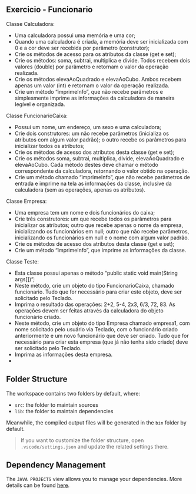## Exercicio - Funcionario

Classe Calculadora:
- Uma calculadora possui uma memória e uma cor;
- Quando uma calculadora é criada, a memória deve ser inicializada com 0 e a cor deve ser recebida por parâmetro (construtor);
- Crie os métodos de acesso para os atributos da classe (get e set);
- Crie os métodos: soma, subtrai, multiplica e divide. Todos recebem dois valores (double) por parâmetro e retornam o valor da operação realizada.
- Crie os métodos elevaAoQuadrado e elevaAoCubo. Ambos recebem apenas um valor (int) e retornam o valor da operação realizada.
- Crie um método “imprimeInfo”, que não recebe parâmetros e simplesmente imprime as informações da calculadora de maneira legível e organizada.

Classe FuncionarioCaixa:
- Possui um nome, um endereço, um sexo e uma calculadora;
- Crie dois construtores: um não recebe parâmetros (inicializa os atributos com algum valor padrão); o outro recebe os parâmetros para inicializar todos os atributos;
- Crie os métodos de acesso dos atributos desta classe (get e set);
- Crie os métodos soma, subtrai, multiplica, divide, elevaAoQuadrado e elevaAoCubo. Cada método destes deve chamar o método correspondente da calculadora, retornando o valor obtido na operação.
- Crie um método chamado “imprimeInfo”, que não recebe parâmetros de entrada e imprime na tela as informações da classe, inclusive da calculadora (sem as operações, apenas os atributos).

Classe Empresa:
- Uma empresa tem um nome e dois funcionários do caixa;
- Crie três construtores: um que recebe todos os parâmetros para inicializar os atributos; outro que recebe apenas o nome da empresa, inicializando os funcionários em null; outro que não recebe parâmetros, inicializando os funcionários em null e o nome com algum valor padrão.
- Crie os métodos de acesso dos atributos desta classe (get e set);
- Crie um método “imprimeInfo”, que imprime as informações da classe.

Classe Teste:
- Esta classe possui apenas o método “public static void main(String args[])”;
- Neste método, crie um objeto do tipo FuncionarioCaixa, chamado funcionario. Tudo que for necessário para criar este objeto, deve ser solicitado pelo Teclado.
- Imprima o resultado das operações: 2+2, 5-4, 2x3, 6/3, 72, 83. As operações devem ser feitas através da calculadora do objeto funcionário criado.
- Neste método, crie um objeto do tipo Empresa chamado empresa1, com nome solicitado pelo usuário via Teclado, com o funcionário criado anteriormente e um novo funcionário que deve ser criado. Tudo que for necessário para criar esta empresa (que já não tenha sido criado) deve ser solicitado pelo Teclado.
- Imprima as informações desta empresa.
- 
## Folder Structure
The workspace contains two folders by default, where:

- `src`: the folder to maintain sources
- `lib`: the folder to maintain dependencies

Meanwhile, the compiled output files will be generated in the `bin` folder by default.

> If you want to customize the folder structure, open `.vscode/settings.json` and update the related settings there.

## Dependency Management

The `JAVA PROJECTS` view allows you to manage your dependencies. More details can be found [here](https://github.com/microsoft/vscode-java-dependency#manage-dependencies).
